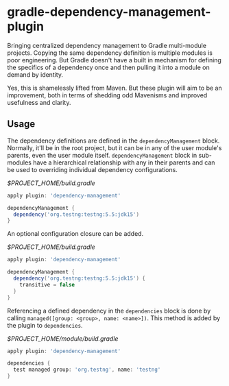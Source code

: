 gradle-dependency-management-plugin
===================================

Bringing centralized dependency management to Gradle multi-module projects. Copying the same dependency definition is multiple modules is poor engineering. But Gradle doesn't have a built in mechanism for defining the specifics of a dependency once and then pulling it into a module on demand by identity. 

Yes, this is shamelessly lifted from Maven. But these plugin will aim to be an improvement, both in terms of shedding odd Mavenisms and improved usefulness and clarity. 

Usage
-----------------------------------

The dependency definitions are defined in the `dependencyManagement` block. Normally, it'll be in the root project, but it can be in any of the user module's parents, even the user module itself. `dependencyManagement` block in sub-modules have a hierarchical relationship with any in their parents and can be used to overriding individual dependency configurations.

*$PROJECT_HOME/build.gradle*
```groovy
apply plugin: 'dependency-management'

dependencyManagement {
  dependency('org.testng:testng:5.5:jdk15')
}
```

An optional configuration closure can be added.

*$PROJECT_HOME/build.gradle*
```groovy
apply plugin: 'dependency-management'

dependencyManagement {
  dependency('org.testng:testng:5.5:jdk15') {
    transitive = false
  }
}
```

Referencing a defined dependency in the `dependencies` block is done by calling `managed([group: <group>, name: <name>])`. This method is added by the plugin to `dependencies`.

*$PROJECT_HOME/module/build.gradle*
```groovy
apply plugin: 'dependency-management'

dependencies {
  test managed group: 'org.testng', name: 'testng'
}
```
